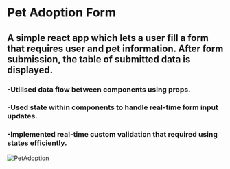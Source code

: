# Pet Adoption Form
## A simple react app which lets a user fill a form that requires user and pet information. After form submission, the table of submitted data is displayed.

### -Utilised data flow between components using props.
### -Used state within components to handle real-time form input updates.
### -Implemented real-time custom validation that required using states efficiently.

![PetAdoption](https://github.com/user-attachments/assets/68c9997a-4bb2-4d80-8672-74e80c5e483c)
